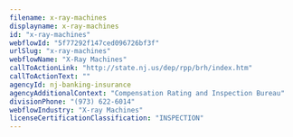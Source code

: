 ```yaml
---
filename: x-ray-machines
displayname: x-ray-machines
id: "x-ray-machines"
webflowId: "5f77292f147ced096726bf3f"
urlSlug: "x-ray-machines"
webflowName: "X-Ray Machines"
callToActionLink: "http://state.nj.us/dep/rpp/brh/index.htm"
callToActionText: ""
agencyId: nj-banking-insurance
agencyAdditionalContext: "Compensation Rating and Inspection Bureau"
divisionPhone: "(973) 622-6014"
webflowIndustry: "X-ray Machines"
licenseCertificationClassification: "INSPECTION"
---
```

